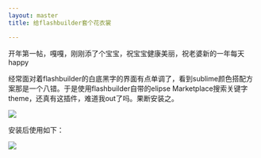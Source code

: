 ```yaml
---
layout: master
title: 给flashbuilder套个花衣裳

---
```


开年第一帖，嘎嘎，刚刚添了个宝宝，祝宝宝健康美丽，祝老婆新的一年每天happy



经常面对着flashbuilder的白底黑字的界面有点单调了，看到sublime颜色搭配方案那是一个八错。于是使用flashbuilder自带的elipse Marketplace搜索关键字theme，还真有这插件，难道我out了吗。果断安装之。

![](../../../images/posts/20130106/install.jpg)

安装后使用如下：

![](../../../images/posts/20130106/changeTheme.jpg)